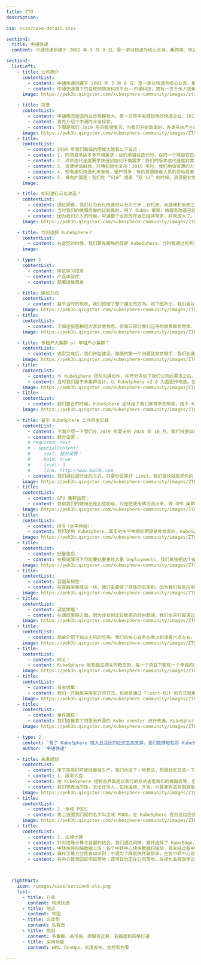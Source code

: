 ```yaml
---
title: ZTO
description:

css: scss/case-detail.scss

section1:
  title: 中通快递
  content: 中通快递创建于 2002 年 5 月 8 日，是一家以快递为核心业务，集跨境、快运、商业、云仓、航空、金融、智能、传媒、冷链等生态版块于一体的综合物流服务企业。

section2:
  listLeft:
    - title: 公司简介
      contentList:
        - content: 中通快递创建于 2002 年 5 月 8 日，是一家以快递为核心业务，集跨境、快运、商业、云仓、航空、金融、智能、传媒、冷链等生态版块于一体的综合物流服务企业。2016 年 10 月 27 日在美国纽约证券交易所上市，向全世界打开了一扇了解中国快递发展的窗口；2020 年 9 月 29 日在香港实现二次上市，成为首家同时在美国、中国香港两地上市的快递企业。
        - content: 中通快递旗下的互联网物流科技平台——中通科技，拥有一支千余人规模的研发团队，秉承“互联网+物流”的理念，与公司战略、业务紧密衔接，为中通生态圈业务打造全场景、全链路的数字化工具，为用户提供卓越的科技产品和优质的服务体验。
      image: https://pek3b.qingstor.com/kubesphere-community/images/zto-image.jpeg

    - title: 背景
      contentList:
        - content: 中通物流是国内业务规模较大，第一方阵中发展较快的快递企业。2019 年，中通各类系统产生的数据流以亿计，各类物理机和虚拟机成千上万，在线微服务更是数不胜数。如此庞大的管理，使得中通业务发展不可持续，因此着手云化改造。在改造过程中，中通选择了 KubeSphere 来作为中通容器管理平台 ZKE 的建设方案。
        - content: 首先介绍下中通的业务现状。
        - content: 下图是我们 2019 年的数据情况，当我们开始改造时，各类系统产生的数据流以亿计，各类物理机和虚拟机更是成千上万，在线微服务更是数不胜数。截止到 2020 年第三季度，中通快递的市场份额已扩大至 20.8%，基本上是行业领先。这么庞大的管理，随着中通业务的发展基本上是不可持续了，所以我们亟需改造。
      image: https://pek3b.qingstor.com/kubesphere-community/images/ZTO-1.png
    - title: 
      contentList:     
        - content: 2019 年我们面临的困难大致有以下五点：
        - content: 1. 同项目多版本多环境需求：我们项目在迭代时，在同一个项目它已经有 N 多个版本在推进。如果仍以虚机的方式来响应资源，已经跟不上需求了。
        - content: 2. 项目迭代速度要求快速初始化环境需求：我们的版本迭代速度非常快，快到甚至是一周一迭代。
        - content: 3. 资源申请麻烦，环境初始化复杂：2019 年时，我们申请资源的方式还比较传统，走工单，搞环境初始化的交付。所以测试人员在测试时非常痛苦，要先申请资源，测试完后还要释放。
        - content: 4. 现有虚机资源利用率低，僵尸机多：有的资源随着人员的变动或者岗位的变动，变成了僵尸机，数量非常多，尤其是在开发测试环境。
        - content: 5. 横向扩展差：我们在 “618” 或者 “双 11” 的时候，资源是非常稀缺的，特别是关键核心的服务，之前的做法是提前准备好资源，“618” 或者 “双 11” 结束之后，我们再把资源回收。这其实是一个非常落后的方式。
      image: 

    - title: 如何进行云化改造？
      contentList:
        - content: 通过调查，我们认为云化改造可以分为三步：云机房、云就绪和云原生。
        - content: 当时我们的微服务做的比较靠前，用了 Dubbo 框架，微服务改造已经完成，但方式非常传统，是通过虚机的方式发动。而 Salt 在大量并发的时候有很多问题。所以通过评估，我们亟需对 IaaS 和容器进行改造。
        - content: 因为我们介入的时候，中通整个业务的开发已经非常多、非常庞大了。我们有一个非常成熟的 DevOps 团队，把发布的 CI/CD 的需求做得非常完善。所以我们介入的话只能做 IaaS 和 Kubernetes 的建设。
      image: https://pek3b.qingstor.com/kubesphere-community/images/ZTO-2.png

    - title: 为何选择 KubeSphere？
      contentList:
        - content: 在选型的时候，我们首先接触的就是 KubeSphere。当时我通过检索发现了 KubeSphere，然后进行试用，发现界面和体验等方面都非常棒。试用一周之后，我们就决定，使用 KubeSphere 作为中通容器管理平台 ZKE 的建设方案。我印象中我们当时从 KubeSphere 2.0 版本就开始采用了。同时，在 KubeSphere 的影响之下，我们很快就跟青云达成合作协议，直接使用青云的私有云产品来建设中通物流的 IaaS，而 KubeSphere 作为上层的容器 PaaS 平台承载微服务运行。
      image: 

    - type: 1
      contentList:
        - content: 降低学习成本
        - content: 产品体验优
        - content: 部署运维简单

    - title: 建设方向
      contentList:
        - content: 基于当时的现状，我们梳理了整个建设的方向。如下图所示，我们会以容器管理平台 KubeSphere 为基础来运行无状态服务，以及可视化管理 Kubernetes 和基础设施资源。而 IaaS 这一块会提供一些有状态的服务，比如中间件。
      image: https://pek3b.qingstor.com/kubesphere-community/images/ZTO-4.png
    - title:
      contentList:
        - content: 下面这张图相信大家非常熟悉。前面三部分我们应用的效果都非常棒，暂时不作过多介绍，我还是着重讲一下微服务这部分。我们当时试用了 Istio，发现比较重，而且改造的代价比较大。因为我们的微服务本身做的就比较靠前了，所以这块我们暂时没有应用，后续可能会在 Java 的项目上尝试一下。
      image: https://pek3b.qingstor.com/kubesphere-community/images/ZTO-5.png

    - title: 多租户大集群 or 单租户小集群？
      contentList:
        - content: 选型完成后，我们开始建设。面临的第一个问题就非常棘手：我们到底是建一个多租户大集群，还是建多个单租户的小集群，把它切分开来。
      image: https://pek3b.qingstor.com/kubesphere-community/images/ZTO-6.png
    - title:
      contentList:      
        - content: 与 KubeSphere 团队沟通协作，并充分评估了我们公司的需求之后，决定暂时采取多个小集群的方式，以业务场景（比如中台业务、扫描业务）或者资源应用（比如大数据、边缘的）来进行切分。我们会切成多个小集群，以上面的 DevOps 平台做 CI/CD。KubeSphere 的容器管理平台主要是做一个容器的支撑，在终端就能很好地让用户查看日志、部署、重构等等。
        - content: 当时我们基于多集群设计，以 KubeSphere v2.0 为蓝图作改造。在开发、测试和生产者三个环境中切，我们在每一个集群里都部署一套 KubeSphere，当然有一些公共的组件我们会拆出来，比如监控、日志这些。       
      image: https://pek3b.qingstor.com/kubesphere-community/images/ZTO-7.png
    - title:
      contentList:      
        - content: 我们整合的时候，KubeSphere 团队给了我们非常多的帮助，由于 KubeSphere 2.0 版本只支持 LDAP 对接的方式，而对接 OAuth 的计划放在 3.0 版本里，后来 KubeSphere 团队帮我们整合到 2.0，单独打了一个分支。因为我们公司内部的 OAuth 认证还有自定义的参数，我们开发改造后，通过扫码认证的方式很快就整合进来了。
      image: https://pek3b.qingstor.com/kubesphere-community/images/ZTO-8.png

    - title: 基于 KubeSphere 二次开发实践
      contentList:
        - content: 下面介绍一下我们在 2019 年夏天到 2020 年 10 月，我们根据自身的业务场景与 KubeSphere 融合所做的定制化开发。
        - content: 超分设置：
        # required: text 
        # - specialContent:
        #     text: 超分设置：
        #     bold: true
        #     level: 3
        #     link: http://www.baidu.com
        - content: 我们通过超分比的方式，只要你设置好 Limit，我们很快就能把你的 Requset 算好，给你整合进来。目前生产的话，CPU是 10，内存大概是 1.5。
      image: https://pek3b.qingstor.com/kubesphere-community/images/ZTO-9.png
    - title:
      contentList:
        - content: GPU 集群监控：
        - content: 目前我们的使用还是比较初级，只是把使用情况测出来，做 GPU 集群单独的监控数据的展示。
      image: https://pek3b.qingstor.com/kubesphere-community/images/ZTO-10.png
    - title:
      contentList:
        - content: HPA（水平伸缩）：
        - content: 我们使用 KubeSphere，其实对水平伸缩的期望是非常高的。KubeSphere 的资源配置里有水平伸缩，所以我们把水平伸缩这一块单独抽出来设置。水平伸缩的设置配合超分设置，就可以很好地把超分比测出来。很多核心业务已经通过 HPA 的方式，通过 KubeSphere 的界面设置，最终也获得了很好的效果，现在基本不需要运维干预了。特别是有应急场景的需求，比如上游 MQ 消费积压了，需要我们立马扩副本，这样我们可以非常快地响应。
      image: https://pek3b.qingstor.com/kubesphere-community/images/ZTO-11.png
    - title:
      contentList:
        - content: 批量重启：
        - content: 在极端情况下可能要批量重启大量 Deployments，我们单独把这个抽出来做了一个小模块，通过 KubeSphere 平台一键设置，某个项目（NameSpace）下的 Deployment 或者是集群马上可以重启，可以得到很快的响应。
      image: https://pek3b.qingstor.com/kubesphere-community/images/ZTO-12.png
    - title:
      contentList:
        - content: 容器亲和性：
        - content: 在容器亲和性这一块，我们主要做了软性的反亲和。因为我们有些应用它的资源使用可能是相斥的，比如都是 CPU 资源使用型的，我们简单改造了一下，加了一些亲和性的设置。
      image: https://pek3b.qingstor.com/kubesphere-community/images/ZTO-13.png
    - title:
      contentList:
        - content: 调度策略：
        - content: 在调度策略方面，因为涉及到比较敏感的后台数据，我们本来打算通过 Yaml 的方式来做。但是后面还是决定通过 KubeSphere 的高级设置页面来实现。我们简单加了一些页面的元素，把指定主机、指定主机组、独占主机的功能，通过表行的形式去配置。我们现在用得特别好的是指定主机组和独占主机这两个功能。
      image: https://pek3b.qingstor.com/kubesphere-community/images/ZTO-14.png  
    - title:
      contentList:
        - content: 简单介绍下独占主机的应用。我们的核心业务在晚上到凌晨六点左右，由于这个时间段服务是比较空闲的，所以用来跑大数据应用非常合适。我们通过独占主机的方式把它空出来，防止它跑满整个集群，所以只是挂了某些点。
      image: https://pek3b.qingstor.com/kubesphere-community/images/ZTO-15.png  
    - title:
      contentList:
        - content: 网关：
        - content: KubeSphere 是有独立网关的概念的，每一个项目下都有一个单独的网关。独立网关满足了我们的生产需求（因为希望生产走独立网关的方式），但在开发测试有一个泛网关的需求，因为我们希望更快响应服务。所以我们做了一个泛网关，起了一个独立网关，所有开发、测试、域名通过泛域名的方式直接进来。这一块配置好，通过 KubeSphere 界面简单编排一下，基本上我们的服务就直接可以访问。
      image: https://pek3b.qingstor.com/kubesphere-community/images/ZTO-16.png
    - title:
      contentList:
        - content: 日志收集：
        - content: 我们一开始是采用官方的方式，也就是通过 Fluent-Bit 的方式收集日志。但后来发现随着业务量上线越来越多，Fluent-Bit 也会经常挂掉。出现这种情况的原因，可能是我们在资源优化方面有缺陷，也可能是整个参数没有调好。所以我们决定启用 Sidecar 的方式来进行日志收集。Java 的服务都会单独起一个 Sidecar，通过 Logkit 这种小的 Agent，把它的日志推到 ElasticSearch 这种中心。在开发测试环境，我们还会用 Fluen-agent 的方式来收集日志。另外有一些生产场景，一定要保证日志的完整性，所以我们会将日志进一步进行磁盘的持久化。通过如下图中所示的四个方式，来收集全部的容器日志。
      image: https://pek3b.qingstor.com/kubesphere-community/images/ZTO-17.png
    - title:
      contentList:
        - content: 事件跟踪：
        - content: 我们直接拿了阿里云开源的 Kube-eventer 进行改造。KubeSphere 这一块我们加了事件跟踪可以配置，可以发到我们的钉钉群。尤其在生产上是比较关注业务的变动的，都可以通过定制化配到钉钉群里面。
      image: https://pek3b.qingstor.com/kubesphere-community/images/ZTO-18.png

    - type: 2
      content: '有了 KubeSphere 强大且活跃的社区生态支撑，我们能够轻松将 KubeSphere 整合到公司的产研体系中去。'
      author: '中通快递'

    - title: 未来规划
      contentList:
        - content: 接下来我们可能批量推生产，我们也提了一些想法，想跟社区交流一下。
        - content: 1. 服务大盘
        - content: 在 KubeSphere 控制台界面是以表行的形式去看我们的微服务等，但我们不知道它们之间的关系，希望通过这种图形化的方式把它展现出来，把它关键的指标——事件、日志、异常情况等直观地呈现出来，以便于我们可视化的运营。目前我们正在规划，明年应该会单独做。
        - content: 我们想表达的是，无论任何人，包括运维、开发，只要拿到这张图就能知道我们服务的架构是什么样的，目前依赖于哪些中间件、哪些数据库，以及服务目前的状况，比如哪些服务宕了，或者哪些服务目前会有隐藏性的问题。
      image: https://pek3b.qingstor.com/kubesphere-community/images/ZTO-19.png
    - title:
      contentList:
        - content: 2. 全域 PODS
        - content: 第二张图我们起的名字叫全域 PODS。在 KubeSphere 官方这边应该叫热力图。我们希望从整个集群的视角上，能够看到目前所有的 PODS 现状，包括它的颜色变化和资源状态。
      image: https://pek3b.qingstor.com/kubesphere-community/images/ZTO-20.png
    - title:
      contentList:
        - content: 3. 边缘计算
        - content: 针对边缘计算与容器的结合，我们通过调研，最终选择了 KubeEdge，中通适合边缘计算落地的场景包括：
        - content: 中转快件扫描数据上传：各个中转中心快件数据扫描后，首先经过各中转中心部署的服务进行第一次处理，然后把处理过的数据上传到数据中心。各个中转中心部署的服务现在是通过自动化脚本远程发布，目前中通所有中转中心将近 100 个，每次发布需要 5 个人/天。如果通过边缘管理方案，可以大幅度减少人力发布和运维成本，另外可以结合 Kubernetes 社区推荐的 Operator 开发模式来灵活定制发布策略。
        - content: 操作工暴力分拣自动识别：中通为了降低快件破损率，在各中转中心及其网点流水线安置摄像头扫描操作工日常操作，扫描到的数据会传到本地的 GPU 盒子进行图片处理，处理完的数据传到数据中心。当前 GPU 盒子内的应用发布为手动登录发布，效率非常低；盒子经常还会出现失联，发现该问题时可能已经过了很长时间。通过 KubeEdge 边缘方案也可以解决当前发布与节点监控问题。
        - content: 各中心智慧园区项目落地：该项目也正在公司落地，后续也会有很多边缘场景可以借助容器技术解决当前痛点。



  rightPart:
    icon: /images/case/section6-zto.png
    list:
      - title: 行业
        content: 物流快递
      - title: 地点
        content: 中国
      - title: 云类型
        content: 私有云
      - title: 挑战
        content: 多集群、高可用、微服务迁移、容器虚机网络打通
      - title: 采用功能
        content: HPA、DevOps、灰度发布、监控和告警

---
```

